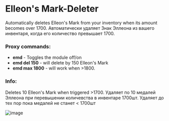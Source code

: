 # Elleon's Mark-Deleter
Automatically deletes Elleon's Mark from your inventory when its amount becomes over 1700.
Автоматически удаляет Знак Эллеона из вашего инвентаря, когда его количество превышает 1700.

### Proxy commands:
* **emd** - Toggles the module off/on
* **emd del 150** - will delete by 150 Elleon's Mark
* **emd max 1800** - will work when >1800.

### Info:
Deletes 10 Elleon's Mark when triggered >1700.
Удаляет по 10 медалей Эллеона при перевышении количевства в инвентаре 1700шт. 
Удаляет до тех пор пока медалей не станет < 1700шт

![image](https://teralore.com/items/icon_items/medal2_tex.png)